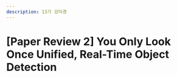 ```yaml
---
description: 13기 강미경
---
```


# \[Paper Review 2\] You Only Look Once Unified, Real-Time Object Detection

